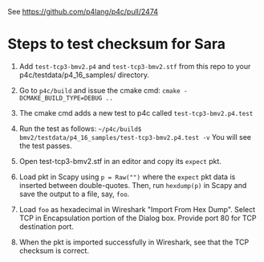 See https://github.com/p4lang/p4c/pull/2474

# Steps to test checksum for Sara

1. Add `test-tcp3-bmv2.p4` and `test-tcp3-bmv2.stf` from this repo to your
   p4c/testdata/p4_16_samples/ directory.
   
2. Go to `p4c/build` and issue the cmake cmd: `cmake -DCMAKE_BUILD_TYPE=DEBUG ..`

3. The cmake cmd adds a new test to p4c called `test-tcp3-bmv2.p4.test`

4. Run the test as follows:
      `~/p4c/build$ bmv2/testdata/p4_16_samples/test-tcp3-bmv2.p4.test -v`
   You will see the test passes.
   
5. Open test-tcp3-bmv2.stf in an editor and copy its `expect` pkt.

6. Load pkt in Scapy using `p = Raw("")` where the `expect` pkt data is
   inserted between double-quotes.  Then, run `hexdump(p)` in Scapy
   and save the output to a file, say, `foo`.
	
7. Load `foo` as hexadecimal in Wireshark "Import From Hex Dump".
   Select TCP in Encapsulation portion of the Dialog box. Provide port
   80 for TCP destination port.
	  
8. When the pkt is imported successfully in Wireshark, see that the TCP
   checksum is correct.
